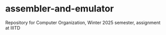 # assembler-and-emulator

Repository for Computer Organization, Winter 2025 semester, assignment at IIITD
